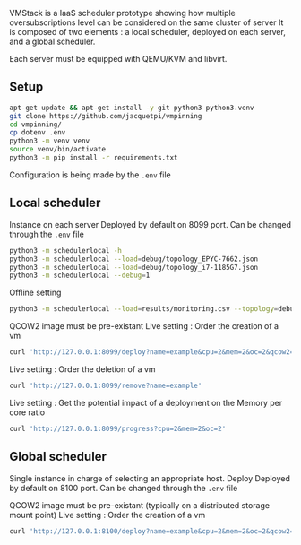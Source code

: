 VMStack is a IaaS scheduler prototype showing how multiple oversubscriptions level can be considered on the same cluster of server
It is composed of two elements : a local scheduler, deployed on each server, and a global scheduler.

Each server must be equipped with QEMU/KVM and libvirt.

## Setup

```bash
apt-get update && apt-get install -y git python3 python3.venv
git clone https://github.com/jacquetpi/vmpinning
cd vmpinning/
cp dotenv .env
python3 -m venv venv
source venv/bin/activate
python3 -m pip install -r requirements.txt
```

Configuration is being made by the ```.env``` file

## Local scheduler

Instance on each server
Deployed by default on 8099 port. Can be changed through the ```.env``` file

```bash
python3 -m schedulerlocal -h
python3 -m schedulerlocal --load=debug/topology_EPYC-7662.json
python3 -m schedulerlocal --load=debug/topology_i7-1185G7.json
python3 -m schedulerlocal --debug=1
```

Offline setting
```bash
python3 -m schedulerlocal --load=results/monitoring.csv --topology=debug/topology_EPYC-7662-exp.json
```

QCOW2 image must be pre-existant
Live setting : Order the creation of a vm
```bash
curl 'http://127.0.0.1:8099/deploy?name=example&cpu=2&mem=2&oc=2&qcow2=/var/lib/libvirt/images/hello.qcow2'
```

Live setting : Order the deletion of a vm
```bash
curl 'http://127.0.0.1:8099/remove?name=example'
```

Live setting : Get the potential impact of a deployment on the Memory per core ratio
```bash
curl 'http://127.0.0.1:8099/progress?cpu=2&mem=2&oc=2'
```

## Global scheduler

Single instance in charge of selecting an appropriate host. Deploy
Deployed by default on 8100 port. Can be changed through the ```.env``` file

QCOW2 image must be pre-existant (typically on a distributed storage mount point)
Live setting : Order the creation of a vm
```bash
curl 'http://127.0.0.1:8100/deploy?name=example&cpu=2&mem=2&oc=2&qcow2=/var/lib/libvirt/images/hello.qcow2'